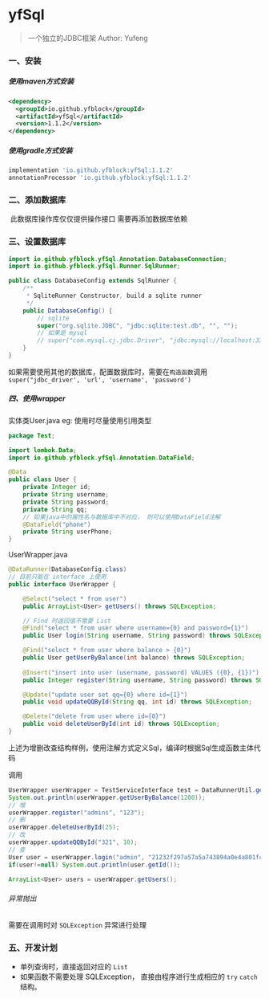 # yfSql
> 一个独立的JDBC框架 
> Author: Yufeng

### 一、安装

##### 使用maven方式安装

```xml
<dependency>
  <groupId>io.github.yfblock</groupId>
  <artifactId>yfSql</artifactId>
  <version>1.1.2</version>
</dependency>
```

##### 使用gradle方式安装

```groovy
implementation 'io.github.yfblock:yfSql:1.1.2'
annotationProcessor 'io.github.yfblock:yfSql:1.1.2'
```

### 二、添加数据库

​	此数据库操作库仅仅提供操作接口  需要再添加数据库依赖

### 三、设置数据库

```java
import io.github.yfblock.yfSql.Annotation.DatabaseConnection;
import io.github.yfblock.yfSql.Runner.SqlRunner;

public class DatabaseConfig extends SqlRunner {
    /**
     * SqliteRunner Constructor, build a sqlite runner
     */
    public DatabaseConfig() {
        // sqlite
        super("org.sqlite.JDBC", "jdbc:sqlite:test.db", "", "");
        // 如果是 mysql
        // super("com.mysql.cj.jdbc.Driver", "jdbc:mysql://localhost:3306/数据库名称", "用户名", "密码");
    }
}

```

如果需要使用其他的数据库，配置数据库时，需要在`构造函数`调用 `super("jdbc_driver', 'url', 'username', 'password')`

##### 四、使用wrapper

实体类User.java eg: 使用时尽量使用引用类型

```java
package Test;

import lombok.Data;
import io.github.yfblock.yfSql.Annotation.DataField;

@Data
public class User {
    private Integer id;
    private String username;
    private String password;
    private String qq;
    // 如果java中的属性名与数据库中不对应， 则可以使用DataField注解
    @DataField("phone")
    private String userPhone;
}

```

UserWrapper.java

```java
@DataRunner(DatabaseConfig.class)
// 目前只能在 interface 上使用
public interface UserWrapper {

    @Select("select * from user")
    public ArrayList<User> getUsers() throws SQLException;

    // Find 时返回值不需要 List
    @Find("select * from user where username={0} and password={1}")
    public User login(String username, String password) throws SQLException;

    @Find("select * from user where balance > {0}")
    public User getUserByBalance(int balance) throws SQLException;
    
    @Insert("insert into user (username, password) VALUES ({0}, {1})")
    public Integer register(String username, String password) throws SQLException;

    @Update("update user set qq={0} where id={1}")
    public void updateQQById(String qq, int id) throws SQLException;

    @Delete("delete from user where id={0}")
    public void deleteUserById(int id) throws SQLException;
}

```

上述为增删改查结构样例，使用注解方式定义Sql，编译时根据Sql生成函数主体代码

调用

```java
UserWrapper userWrapper = TestServiceInterface test = DataRunnerUtil.getWrapper(UserWrapper.class);
System.out.println(userWrapper.getUserByBalance(1200));
// 增
userWrapper.register("admins", "123");
// 删
userWrapper.deleteUserById(25);
// 改
userWrapper.updateQQById("321", 10);
// 查
User user = userWrapper.login("admin", "21232f297a57a5a743894a0e4a801fc3");
if(user!=null) System.out.println(user.getId());

ArrayList<User> users = userWrapper.getUsers();
```

###### 异常抛出

需要在调用时对 `SQLException` 异常进行处理

### 五、开发计划

- 单列查询时，直接返回对应的 `List`
- 如果函数不需要处理 SQLException， 直接由程序进行生成相应的 `try` `catch` 结构。